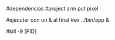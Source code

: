 #dependencias
#project arm put pixel

#ejecutar con un & al final 
#ex 
../bin/app &

#kill -9 [PID]

